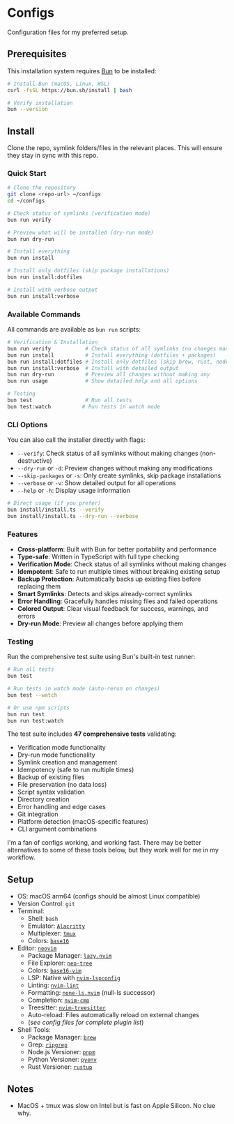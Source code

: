 # Configs

Configuration files for my preferred setup.

## Prerequisites

This installation system requires [Bun](https://bun.sh) to be installed:

```bash
# Install Bun (macOS, Linux, WSL)
curl -fsSL https://bun.sh/install | bash

# Verify installation
bun --version
```

## Install

Clone the repo, symlink folders/files in the relevant places.
This will ensure they stay in sync with this repo.

### Quick Start

```bash
# Clone the repository
git clone <repo-url> ~/configs
cd ~/configs

# Check status of symlinks (verification mode)
bun run verify

# Preview what will be installed (dry-run mode)
bun run dry-run

# Install everything
bun run install

# Install only dotfiles (skip package installations)
bun run install:dotfiles

# Install with verbose output
bun run install:verbose
```

### Available Commands

All commands are available as `bun run` scripts:

```bash
# Verification & Installation
bun run verify           # Check status of all symlinks (no changes made)
bun run install          # Install everything (dotfiles + packages)
bun run install:dotfiles # Install only dotfiles (skip brew, rust, node, etc.)
bun run install:verbose  # Install with detailed output
bun run dry-run          # Preview all changes without making any
bun run usage            # Show detailed help and all options

# Testing
bun test                 # Run all tests
bun test:watch          # Run tests in watch mode
```

### CLI Options

You can also call the installer directly with flags:

- `--verify`: Check status of all symlinks without making changes (non-destructive)
- `--dry-run` or `-d`: Preview changes without making any modifications
- `--skip-packages` or `-s`: Only create symlinks, skip package installations
- `--verbose` or `-v`: Show detailed output for all operations
- `--help` or `-h`: Display usage information

```bash
# Direct usage (if you prefer)
bun install/install.ts --verify
bun install/install.ts --dry-run --verbose
```

### Features

- **Cross-platform**: Built with Bun for better portability and performance
- **Type-safe**: Written in TypeScript with full type checking
- **Verification Mode**: Check status of all symlinks without making changes
- **Idempotent**: Safe to run multiple times without breaking existing setup
- **Backup Protection**: Automatically backs up existing files before replacing them
- **Smart Symlinks**: Detects and skips already-correct symlinks
- **Error Handling**: Gracefully handles missing files and failed operations
- **Colored Output**: Clear visual feedback for success, warnings, and errors
- **Dry-run Mode**: Preview all changes before applying them

### Testing

Run the comprehensive test suite using Bun's built-in test runner:

```bash
# Run all tests
bun test

# Run tests in watch mode (auto-rerun on changes)
bun test --watch

# Or use npm scripts
bun run test
bun run test:watch
```

The test suite includes **47 comprehensive tests** validating:

- Verification mode functionality
- Dry-run mode functionality
- Symlink creation and management
- Idempotency (safe to run multiple times)
- Backup of existing files
- File preservation (no data loss)
- Script syntax validation
- Directory creation
- Error handling and edge cases
- Git integration
- Platform detection (macOS-specific features)
- CLI argument combinations

I'm a fan of configs working, and working fast.
There may be better alternatives to some of these tools below, but they work well for me in my workflow.

## Setup

- OS: macOS arm64 (configs should be almost Linux compatible)
- Version Control: `git`
- Terminal:
  - Shell: `bash`
  - Emulator: [`Alacritty`](https://github.com/alacritty/alacritty)
  - Multiplexer: [`tmux`](https://github.com/tmux/tmux/wiki)
  - Colors: [`base16`](https://github.com/chriskempson/base16)
- Editor: [`neovim`](https://neovim.io)
  - Package Manager: [`lazy.nvim`](https://github.com/folke/lazy.nvim)
  - File Explorer: [`neo-tree`](https://github.com/nvim-neo-tree/neo-tree.nvim)
  - Colors: [`base16-vim`](https://github.com/chriskempson/base16-vim)
  - LSP: Native with [`nvim-lspconfig`](https://github.com/neovim/nvim-lspconfig)
  - Linting: [`nvim-lint`](https://github.com/mfussenegger/nvim-lint)
  - Formatting: [`none-ls.nvim`](https://github.com/nvimtools/none-ls.nvim) (null-ls successor)
  - Completion: [`nvim-cmp`](https://github.com/hrsh7th/nvim-cmp)
  - Treesitter: [`nvim-treesitter`](https://github.com/nvim-treesitter/nvim-treesitter)
  - Auto-reload: Files automatically reload on external changes
  - (_see config files for complete plugin list_)
- Shell Tools:
  - Package Manager: [`brew`](https://brew.sh)
  - Grep: [`ripgrep`](https://github.com/BurntSushi/ripgrep)
  - Node.js Versioner: [`pnpm`](https://pnpm.io)
  - Python Versioner: [`pyenv`](https://github.com/pyenv/pyenv)
  - Rust Versioner: [`rustup`](https://rustup.rs)

## Notes

- MacOS + tmux was slow on Intel but is fast on Apple Silicon. No clue why.
